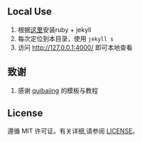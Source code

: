 ## Local Use

1. 根据[这里](https://www.jianshu.com/p/9535334ffd54)安装ruby + jekyll
2. 每次定位到本目录，使用 `jekyll s`
3. 访问 http://127.0.0.1:4000/ 即可本地查看

## 致谢
1. 感谢 [quibaiing](https://github.com/qiubaiying/qiubaiying.github.io) 的模板与教程

## License

遵循 MIT 许可证。有关详细,请参阅 [LICENSE](https://github.com/qiubaiying/qiubaiying.github.io/blob/master/LICENSE)。

